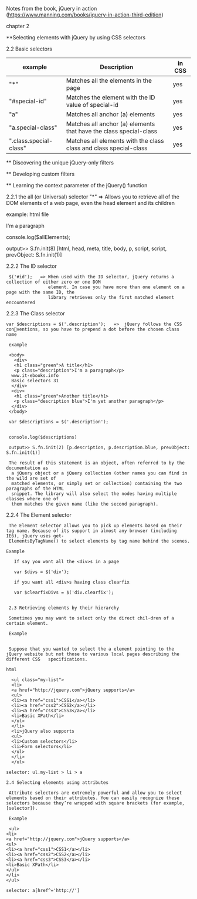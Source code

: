 
Notes from the book, jQuery in action (https://www.manning.com/books/jquery-in-action-third-edition)

chapter 2

**Selecting elements with jQuery by using CSS selectors

2.2 Basic selectors
  
example                | Description                                                      | in CSS
-----------------------|------------------------------------------------------------------|------------
"*"                    |     Matches all the elements in the page                         | yes
"#special-id"          | Matches the element with the ID value of special-id              | yes
"a"                    | Matches all anchor (a) elements                                  | yes
"a.special-class"      | Matches all anchor (a) elements that have the class special-class | yes
".class.special-class" | Matches all elements with the class class and class special-class | yes


** Discovering the unique jQuery-only filters

** Developing custom filters

** Learning the context parameter of the jQuery() function


2.2.1 the all (or Universal) selector
"*" => Allows you to retrieve all of the DOM elements of a web page, even the head element and its children

example: 
html file
<!DOCTYPE html>
<html>
   <head>
      <meta charset="utf-8" />
      <title>jQuery in Action, 3rd edition</title>
   </head>
   <body>
      <p>I'm a paragraph</p>
      <!-- <script src="//code.jquery.com/jquery-1.11.3.min.js"></script> -->
      <script src="https://ajax.googleapis.com/ajax/libs/jquery/3.6.0/jquery.min.js"></script>
      <script>
         window.jQuery || document.write('<script src="../js/jquery-1.11.3.min.js"><\/script>');
         var $allElements = $('*');
      </script>
   </body>
</html>

     
console.log($allElements);
     
output>>   S.fn.init(8) [html, head, meta, title, body, p, script, script, prevObject: S.fn.init(1)]
     
     
2.2.2 The ID selector
     
     $('#id');   => When used with the ID selector, jQuery returns a collection of either zero or one DOM
                    element. In case you have more than one element on a page with the same ID, the
                    library retrieves only the first matched element encountered
     
2.2.3 The Class selector
     
    var $descriptions = $('.description');   =>  jQuery follows the CSS conventions, so you have to prepend a dot before the chosen class name
     
     example
     
     <body>
       <div>
       <h1 class="green">A title</h1>
       <p class="description">I'm a paragraph</p>
      www.it-ebooks.info
      Basic selectors 31
      </div>
      <div>
       <h1 class="green">Another title</h1>
       <p class="description blue">I'm yet another paragraph</p>
      </div>
     </body>
     
     var $descriptions = $('.description');
     
     
     console.log($descriptions)
     
     output>> S.fn.init(2) [p.description, p.description.blue, prevObject: S.fn.init(1)]
     
     The result of this statement is an object, often referred to by the documentation as
      a jQuery object or a jQuery collection (other names you can find in the wild are set of
      matched elements, or simply set or collection) containing the two paragraphs of the HTML
      snippet. The library will also select the nodes having multiple classes where one of
      them matches the given name (like the second paragraph).
     
     
     
  2.2.4 The Element selector
     
     The Element selector allows you to pick up elements based on their tag name. Because of its support in almost any browser (including IE6), jQuery uses get-
     ElementsByTagName() to select elements by tag name behind the scenes.
     
    Example

       If say you want all the <div>s in a page

       var $divs = $('div');
      
       if you want all <div>s having class clearfix
     
       var $clearfixDivs = $('div.clearfix');
     
     
     2.3 Retrieving elements by their hierarchy
     
     Sometimes you may want to select only the direct chil-dren of a certain element.
     
     Example
     
     
     Suppose that you wanted to select the a element pointing to the jQuery website but not those to various local pages describing the different CSS   specifications.
   
    html 
     
      <ul class="my-list">
      <li>
      <a href="http://jquery.com">jQuery supports</a>
      <ul>
      <li><a href="css1">CSS1</a></li>
      <li><a href="css2">CSS2</a></li>
      <li><a href="css3">CSS3</a></li>
      <li>Basic XPath</li>
      </ul>
      </li>
      <li>jQuery also supports
      <ul>
      <li>Custom selectors</li>
      <li>Form selectors</li>
      </ul>
      </li>
      </ul> 
     
    selector: ul.my-list > li > a
     
    2.4 Selecting elements using attributes
     
     Attribute selectors are extremely powerful and allow you to select elements based on their attributes. You can easily recognize these selectors because they’re wrapped with square brackets (for example, [selector]).
     
     Example
     
     <ul>
    <li>
    <a href="http://jquery.com">jQuery supports</a>
    <ul>
    <li><a href="css1">CSS1</a></li>
    <li><a href="css2">CSS2</a></li>
    <li><a href="css3">CSS3</a></li>
    <li>Basic XPath</li>
    </ul>
    </li>
    </ul>
     
    selector: a[href^='http://']
     
     
     
     
     
     
     
     

